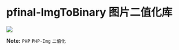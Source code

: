 # pfinal-ImgToBinary  图片二值化库

![](https://img.shields.io/apm/l/vim-mode.svg)

**Note:** ```PHP``` ```PHP-Img``` ```二值化```

